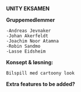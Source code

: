 **UNITY EKSAMEN**
  
  **Gruppemedlemmer**
  ```
  -Andreas Jevnaker
  -Johan Akerfeldt
  -Joachim Noor Atamna
  -Robin Sandmo
  -Lasse Eidsheim
  ```
**Konsept & løsning:**
  ```
  Bilspill med cartoony look
  
  ```

**Extra features to be added?**
